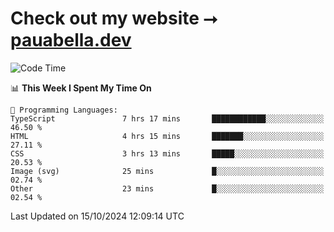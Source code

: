 # Check out my website ⭢ [pauabella.dev](https://pauabella.dev)

<!--START_SECTION:waka-->
![Code Time](http://img.shields.io/badge/Code%20Time-3%2C796%20hrs%2030%20mins-blue)

📊 **This Week I Spent My Time On** 

```text
💬 Programming Languages: 
TypeScript               7 hrs 17 mins       ████████████░░░░░░░░░░░░░   46.50 % 
HTML                     4 hrs 15 mins       ███████░░░░░░░░░░░░░░░░░░   27.11 % 
CSS                      3 hrs 13 mins       █████░░░░░░░░░░░░░░░░░░░░   20.53 % 
Image (svg)              25 mins             █░░░░░░░░░░░░░░░░░░░░░░░░   02.74 % 
Other                    23 mins             █░░░░░░░░░░░░░░░░░░░░░░░░   02.54 % 
```


 Last Updated on 15/10/2024 12:09:14 UTC
<!--END_SECTION:waka-->
